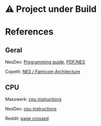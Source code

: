 # ⚠️ Project under Build

# References
  ## Geral
  NesDev: [Programming guide](https://www.nesdev.org/wiki/Programming_guide), [PDF/NES](https://www.nesdev.org/NESDoc.pdf)
  
  Copetti: [NES / Famicom Architecture](https://www.copetti.org/writings/consoles/nes/)

  ## CPU
  Masswerk: [cpu instructions](https://www.masswerk.at/6502/6502_instruction_set.html#SEI)
  
  NesDev: [cpu instructions](https://www.nesdev.org/wiki/Instruction_reference)
  
  Reddit: [page crossed](https://www.reddit.com/r/EmuDev/comments/yr28pi/confused_about_page_crossing/)
